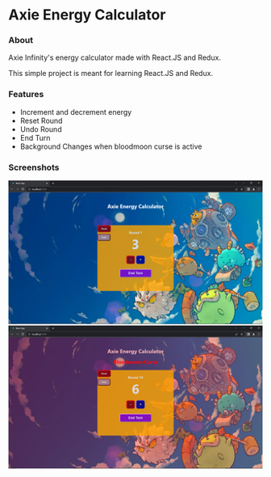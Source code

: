 # Axie Energy Calculator
### About
Axie Infinity's energy calculator made with React.JS and Redux.

This simple project is meant for learning React.JS and Redux.

### Features
- Increment and decrement energy
- Reset Round
- Undo Round
- End Turn
- Background Changes when bloodmoon curse is active


### Screenshots
<img src="https://github.com/TcBello/Axie-Energy-Calculator/blob/master/screenshot/ss_1.png">
<img src="https://github.com/TcBello/Axie-Energy-Calculator/blob/master/screenshot/ss_2.png">
